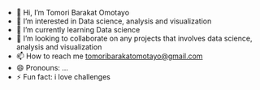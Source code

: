 - 👋 Hi, I’m Tomori Barakat Omotayo
- 👀 I’m interested in Data science, analysis and visualization
- 🌱 I’m currently learning Data science
- 💞️ I’m looking to collaborate on any projects that involves data science, analysis and visualization
- 📫 How to reach me tomoribarakatomotayo@gmail.com
- 😄 Pronouns: ...
- ⚡ Fun fact: i love challenges

<!---
Braktom/Braktom is a ✨ special ✨ repository because its `README.md` (this file) appears on your GitHub profile.
You can click the Preview link to take a look at your changes.
--->
